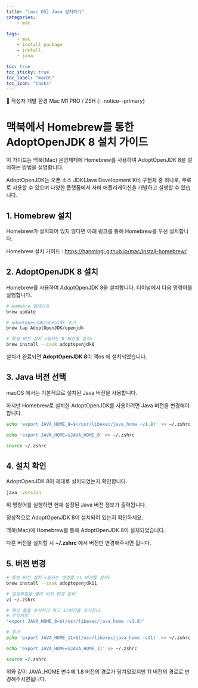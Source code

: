 ```yaml
---
title: "[mac OS] Java 설치하기"
categories:
    - mac

tags:
    - mac
    - install package
    - install
    - java

toc: true
toc_sticky: true
toc_label: "macOS"
toc_icon: "tasks"
---
```


📌 작성자 개발 환경 Mac M1 PRO / ZSH
{: .notice--primary}

# 맥북에서 Homebrew를 통한 AdoptOpenJDK 8 설치 가이드

이 가이드는 맥북(Mac) 운영체제에 Homebrew를 사용하여 AdoptOpenJDK 8을 설치하는 방법을 설명합니다. 

AdoptOpenJDK는 오픈 소스 JDK(Java Development Kit) 구현체 중 하나로, 무료로 사용할 수 있으며 다양한 플랫폼에서 자바 애플리케이션을 개발하고 실행할 수 있습니다.

## 1. Homebrew 설치

Homebrew가 설치되어 있지 않다면 아래 링크를 통해 Homebrew를 우선 설치합니다.

Homebrew 설치 가이드 : <https://hanmingi.github.io/mac/install-homebrew/>

## 2. AdoptOpenJDK 8 설치

Homebrew를 사용하여 AdoptOpenJDK 8을 설치합니다. 터미널에서 다음 명령어를 실행합니다.

```bash
# Homebre 업데이트
brew update

# adoptOpenJDK/openjdk 추가
brew tap AdoptOpenJDK/openjdk

# 특정 버전 설치 <필자는 8 버전을 설치>
brew install --cask adoptopenjdk8
```

설치가 완료되면 **AdoptOpenJDK 8**이 맥os 에 설치되었습니다.

## 3. Java 버전 선택

macOS 에서는 기본적으로 설치된 Java 버전을 사용합니다. 

하지만 Homebrew로 설치한 AdoptOpenJDK를 사용하려면 Java 버전을 변경해야 합니다.

```bash
echo 'export JAVA_HOME_8=$(/usr/libexec/java_home -v1.8)' >> ~/.zshrc

echo 'export JAVA_HOME=$JAVA_HOME_8' >> ~/.zshrc

source ~/.zshrc
```

## 4. 설치 확인

AdoptOpenJDK 8이 제대로 설치되었는지 확인합니다.

```bash
java -version
```

위 명령어를 실행하면 현재 설정된 Java 버전 정보가 출력됩니다. 

정상적으로 AdoptOpenJDK 8이 설치되어 있는지 확인하세요.

맥북(Mac)에 Homebrew를 통해 AdoptOpenJDK 8이 설치되었습니다.

다른 버전을 설치할 시 **~/.zshrc** 에서 버전만 변경해주시면 됩니다.

## 5. 버전 변경
```bash
# 특정 버전 설치 <필자는 변경할 11 버전을 설치>
brew install --cask adoptopenjdk11

# 설정파일을 열어 버전 변경 준비
vi ~/.zshrc

# 해당 줄을 주석처리 하고 11버전을 추가한다.
# 주석처리
'export JAVA_HOME_8=$(/usr/libexec/java_home -v1.8)'

# 추가
echo 'export JAVA_HOME_11=$(/usr/libexec/java_home -v11)' >> ~/.zshrc

echo 'export JAVA_HOME=$JAVA_HOME_11' >> ~/.zshrc

source ~/.zshrc
```

위와 같이 JAVA_HOME 변수에 1.8 버전의 경로가 담겨있었지만 11 버전의 경로로 변경해주시면됩니다.